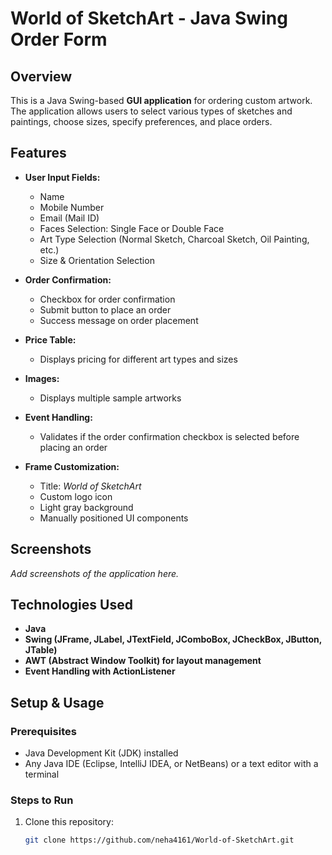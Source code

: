 # World of SketchArt - Java Swing Order Form

## Overview
This is a Java Swing-based **GUI application** for ordering custom artwork. The application allows users to select various types of sketches and paintings, choose sizes, specify preferences, and place orders.

## Features
- **User Input Fields:**
  - Name
  - Mobile Number
  - Email (Mail ID)
  - Faces Selection: Single Face or Double Face
  - Art Type Selection (Normal Sketch, Charcoal Sketch, Oil Painting, etc.)
  - Size & Orientation Selection

- **Order Confirmation:**
  - Checkbox for order confirmation
  - Submit button to place an order
  - Success message on order placement

- **Price Table:**
  - Displays pricing for different art types and sizes

- **Images:**
  - Displays multiple sample artworks

- **Event Handling:**
  - Validates if the order confirmation checkbox is selected before placing an order

- **Frame Customization:**
  - Title: *World of SketchArt*
  - Custom logo icon
  - Light gray background
  - Manually positioned UI components

## Screenshots
_Add screenshots of the application here._

## Technologies Used
- **Java**
- **Swing (JFrame, JLabel, JTextField, JComboBox, JCheckBox, JButton, JTable)**
- **AWT (Abstract Window Toolkit) for layout management**
- **Event Handling with ActionListener**

## Setup & Usage
### Prerequisites
- Java Development Kit (JDK) installed
- Any Java IDE (Eclipse, IntelliJ IDEA, or NetBeans) or a text editor with a terminal

### Steps to Run
1. Clone this repository:
   ```sh
   git clone https://github.com/neha4161/World-of-SketchArt.git
